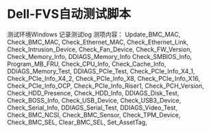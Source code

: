 # Dell-FVS自动测试脚本
测试环境Windows
记录测试log
测项内容：
Update_BMC_MAC,
Check_BMC_MAC,
Check_Ethernet_MAC,
Check_Ethernet_Link,
Check_Intrusion_Device,
Check_Fan_Device,
Check_FW_Version,
Check_Memory_Info,
DDIAGS_Memory_Info
Check_SMBIOS_Info,
Program_MB_FRU,
Check_CPU_Info,
Check_Cache_Info,
DDIAGS_Memory_Test,
DDIAGS_PCIe_Test,
Check_PCIe_Info_X4_1,
Check_PCIe_Info_X4_2,
Check_PCIe_Info_X8,
Check_PCIe_Info_X16,
Check_PCIe_Info_OCP,
Check_PCIe_Info_Riser1,
Check_PCH_Version,
Check_HDD_Presence,
Check_HDD_Info,
DDIAGS_Disk_Test,
Check_BOSS_Info,
Check_USB_Device,
Check_USB3_Device,
Check_Serial_Info,
DDIAGS_Serial_Test,
DDIAGS_Video_Test,
Check_BMC_NCSI,
Check_BMC_Sensor,
Check_TPM_Device,
Check_BMC_SEL,
Clear_BMC_SEL,
Set_AssetTag,
